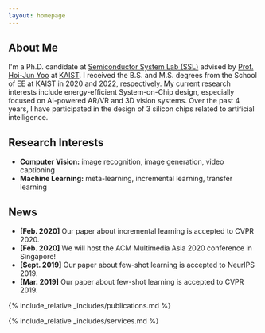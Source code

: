 ```yaml
---
layout: homepage
---
```


## About Me

I'm a Ph.D. candidate at [Semiconductor System Lab (SSL)](http://ssl.kaist.ac.kr) advised by [Prof. Hoi-Jun Yoo](http://ssl.kaist.ac.kr/Professor.php) at [KAIST](https://kaist.ac.kr). I received the B.S. and M.S. degrees from the School of EE at KAIST in 2020 and 2022, respectively. 
My current research interests include energy-efficient System-on-Chip design, especially focused on AI-powered AR/VR and 3D vision systems. Over the past 4 years, I have participated in the design of 3 silicon chips related to artificial intelligence.


## Research Interests

- **Computer Vision:** image recognition, image generation, video captioning
- **Machine Learning:** meta-learning, incremental learning, transfer learning

## News

- **[Feb. 2020]** Our paper about incremental learning is accepted to CVPR 2020.
- **[Feb. 2020]** We will host the ACM Multimedia Asia 2020 conference in Singapore!
- **[Sept. 2019]** Our paper about few-shot learning is accepted to NeurIPS 2019.
- **[Mar. 2019]** Our paper about few-shot learning is accepted to CVPR 2019.

{% include_relative _includes/publications.md %}

{% include_relative _includes/services.md %}
